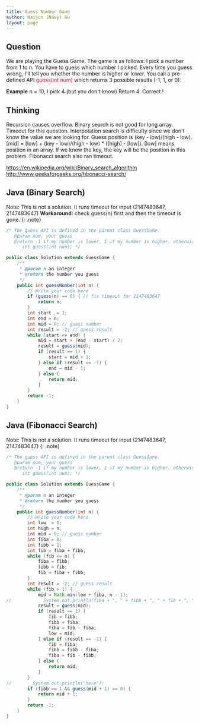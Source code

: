```yaml
---
title: Guess Number Game
author: Haijun (Navy) Su
layout: page
---
```

## Question
We are playing the Guess Game. The game is as follows:
I pick a number from 1 to n. You have to guess which number I picked.
Every time you guess wrong, I'll tell you whether the number is higher or lower.
You call a pre-defined API <font style="color: #C72541; background: #F9F2F4;">guess(int num)</font> which returns 3 possible results (-1, 1, or 0):

**Example**
n = 10, I pick 4 (but you don't know)
Return 4. Correct !

## Thinking
Recursion causes overflow.
Binary search is not good for long array. Timeout for this question.
Interpolation search is difficulty since we don't know the value we are looking for. Guess position is (key - low)/(high - low). [mid] = [low] + (key - low)/(high - low) * ([high] - [low]). [low] means position in an array. If we know the key, the key will be the position in this problem.
Fibonacci search also ran timeout.

<https://en.wikipedia.org/wiki/Binary_search_algorithm>
<http://www.geeksforgeeks.org/fibonacci-search/>

## Java (Binary Search)

<i class="fa fa-info-circle" aria-hidden="true"></i> Note: This is not a solution. It runs timeout for input (2147483647, 2147483647) 
**Workaround:** check guess(n) first and then the timeout is gone.
{: .note}

~~~ java
/* The guess API is defined in the parent class GuessGame.
   @param num, your guess
   @return -1 if my number is lower, 1 if my number is higher, otherwise return 0
      int guess(int num); */

public class Solution extends GuessGame {
    /**
     * @param n an integer
     * @return the number you guess
     */
    public int guessNumber(int n) {
        // Write your code here
        if (guess(n) == 0) { // fix timeout for 2147483647
            return n;
        }
        int start  = 1;
        int end = n;
        int mid = 0; // guess number
        int result = -2; // guess result
        while (start <= end) {
            mid = start + (end - start) / 2;
            result = guess(mid);
            if (result == 1) {
                start = mid + 1;
            } else if (result == -1) {
                end = mid - 1;
            } else {
                return mid;
            }
        }
        return -1;
    }
}
~~~

## Java (Fibonacci Search)

<i class="fa fa-info-circle" aria-hidden="true"></i> Note: This is not a solution. It runs timeout for input (2147483647, 2147483647) 
{: .note}

~~~ java
/* The guess API is defined in the parent class GuessGame.
   @param num, your guess
   @return -1 if my number is lower, 1 if my number is higher, otherwise return 0
      int guess(int num); */

public class Solution extends GuessGame {
    /**
     * @param n an integer
     * @return the number you guess
     */
    public int guessNumber(int n) {
        // Write your code here
        int low  = 0;
        int high = n;
        int mid = 0; // guess number
        int fiba = 0;
        int fibb = 1;
        int fib = fiba + fibb;
        while (fib <= n) {
            fiba = fibb;
            fibb = fib;
            fib = fiba + fibb;
        }
        int result = -2; // guess result
        while (fib > 1) {
            mid = Math.min(low + fiba, n - 1);
//            System.out.println(fiba + ", " + fibb + ", " + fib + ", " + low + ", " + mid);
            result = guess(mid);
            if (result == 1) {
                fib = fibb;
                fibb = fiba;
                fiba = fib - fiba;
                low = mid;
            } else if (result == -1) {
                fib = fiba;
                fibb = fibb - fiba;
                fiba = fib - fibb;
            } else {
                return mid;
            }
        }
//        System.out.println("here");
        if (fibb == 1 && guess(mid + 1) == 0) {
            return mid + 1;
        }
        return -1;
    }
}
~~~
